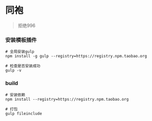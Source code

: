 # 同袍

> 拒绝996



### 安装模板插件

~~~shell
# 全局安装gulp
npm install -g gulp --registry=https://registry.npm.taobao.org

# 检查是否安装成功
gulp -v
~~~



### build

~~~shell
# 安装依赖
npm install --registry=https://registry.npm.taobao.org

# 打包
gulp fileinclude
~~~

